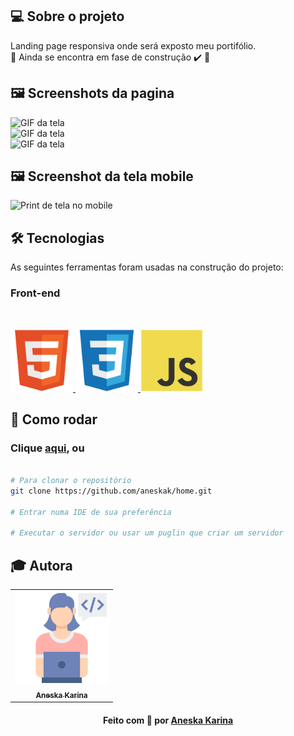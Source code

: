 ## 💻 Sobre o projeto

Landing page responsiva onde será exposto meu portifólio. <br>
🚧 Ainda se encontra em fase de construção ✔️ 🚧

## 🖼 Screenshots da pagina 

<img src="./img/header.gif" alt="GIF da tela">
<br>
<img src="./img/3d-img.gif" alt="GIF da tela">
<br>
<img src="./img/bloco-3.gif" alt="GIF da tela">

## 🖼 Screenshot da tela mobile

<img src="./img/mobile.gif" alt="Print de tela no mobile">


## 🛠 Tecnologias

As seguintes ferramentas foram usadas na construção do projeto:

### **Front-end**
<br>
<p align="left">
  <a href="https://developer.mozilla.org/pt-BR/docs/Web/HTML" target="_blank">
    <img src="https://raw.githubusercontent.com/devicons/devicon/master/icons/html5/html5-original.svg" alt="HTML5" width="100" height="100"/>
  </a>

  <a href="https://developer.mozilla.org/pt-BR/docs/Web/CSS" target="_blank">
    <img src="https://raw.githubusercontent.com/devicons/devicon/master/icons/css3/css3-original.svg" alt="Css3" width="100" height="100"/>
  </a>
  
  <a href="https://developer.mozilla.org/en-US/docs/Web/JavaScript" target="_blank">
    <img src="https://raw.githubusercontent.com/devicons/devicon/master/icons/javascript/javascript-original.svg" alt="javascript" width="100" height="100"/>
  </a>
</p>

## 👷 Como rodar

### **Clique <a href="https://aneskak.github.io/home/">aqui</a>, ou**
```bash
  
# Para clonar o repositório
git clone https://github.com/aneskak/home.git

# Entrar numa IDE de sua preferência 

# Executar o servidor ou usar um puglin que criar um servidor

```

## :mortar_board: Autora

<table align="center">
    <tr>
        <td align="center">
            <a href="https://github.com/aneskak">
                <img src="./img/programadora.png" width="150px;" alt="Imagem Desenvolvedora" />
                <br />
                <sub><b>Aneska Karina</b></sub>
            </a>
        </td>
    </tr>
</table>
<h4 align="center">
   Feito com 💖 por <a href="https://www.linkedin.com/in/aneska-karina-7521795b/" target="_blank"> Aneska Karina </a>
</h4>

